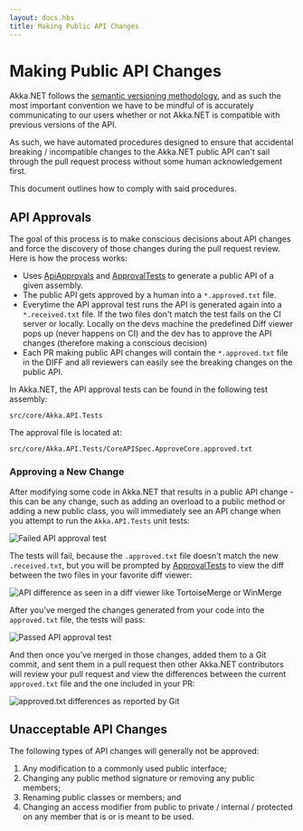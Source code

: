 ```yaml
---
layout: docs.hbs
title: Making Public API Changes
---
```


# Making Public API Changes
Akka.NET follows the [semantic versioning methodology](http://semver.org/), and as such the most important convention we have to be mindful of is accurately communicating to our users whether or not Akka.NET is compatible with previous versions of the API.

As such, we have automated procedures designed to ensure that accidental breaking / incompatible changes to the Akka.NET public API can't sail through the pull request process without some human acknowledgement first.

This document outlines how to comply with said procedures.

## API Approvals
The goal of this process is to make conscious decisions about API changes and force the discovery of those changes during the pull request review. Here is how the process works:

* Uses [ApiApprovals](http://jake.ginnivan.net/apiapprover/) and [ApprovalTests](https://github.com/approvals/ApprovalTests.Net) to generate a public API of a given assembly.
* The public API gets approved by a human into a `*.approved.txt` file. 
* Everytime the API approval test runs the API is generated again into a `*.received.txt` file. If the two files don't match the test fails on the CI server or locally. Locally on the devs machine the predefined Diff viewer pops up (never happens on CI) and the dev has to approve the API changes (therefore making a conscious decision)
* Each PR making public API changes will contain the `*.approved.txt` file in the DIFF and all reviewers can easily see the breaking changes on the public API.

In Akka.NET, the API approval tests can be found in the following test assembly:

    src/core/Akka.API.Tests

The approval file is located at:

    src/core/Akka.API.Tests/CoreAPISpec.ApproveCore.approved.txt

### Approving a New Change
After modifying some code in Akka.NET that results in a public API change - this can be any change, such as adding an overload to a public method or adding a new public class, you will immediately see an API change when you attempt to run the `Akka.API.Tests` unit tests:

![Failed API approval test](/images/api-diff-fail.png)

The tests will fail, because the `.approved.txt` file doesn't match the new `.received.txt`, but you will be prompted by [ApprovalTests](https://github.com/approvals/ApprovalTests.Net) to view the diff between the two files in your favorite diff viewer:

![API difference as seen in a diff viewer like TortoiseMerge or WinMerge](/images/api-diff-viewer.png)

After you've merged the changes generated from your code into the `approved.txt` file, the tests will pass:

![Passed API approval test](/images/api-diff-approve.png)

And then once you've merged in those changes, added them to a Git commit, and sent them in a pull request then other Akka.NET contributors will review your pull request and view the differences between the current `approved.txt` file and the one included in your PR:

![approved.txt differences as reported by Git](/images/diff-results.png)

## Unacceptable API Changes
The following types of API changes will generally not be approved:

1. Any modification to a commonly used public interface;
2. Changing any public method signature or removing any public members;
3. Renaming public classes or members; and
4. Changing an access modifier from public to private / internal / protected on any member that is or is meant to be used.